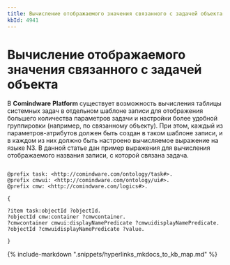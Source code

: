 ```yaml
---
title: Вычисление отображаемого значения связанного с задачей объекта
kbId: 4941
---
```


# Вычисление отображаемого значения связанного с задачей объекта

В **Comindware** **Platform** существует возможность вычисления таблицы системных задач в отдельном шаблоне записи для отображения большего количества параметров задачи и настройки более удобной группировки (например, по связанному объекту). При этом, каждый из параметров-атрибутов должен быть создан в таком шаблоне записи, и в каждом из них должно быть настроено вычисляемое выражение на языке N3. В данной статье дан пример выражения для вычисления отображаемого названия записи, с которой связана задача.

```

@prefix task: <http://comindware.com/ontology/task#>.
@prefix cmwui: <http://comindware.com/ontology/ui#>.
@prefix cmw: <http://comindware.com/logics#>.

{

?item task:objectId ?objectId.
?objectId cmw:container ?cmwcontainer.
?cmwcontainer cmwui:displayNamePredicate ?cmwuidisplayNamePredicate.
?objectId ?cmwuidisplayNamePredicate ?value.

}

```

{% include-markdown ".snippets/hyperlinks_mkdocs_to_kb_map.md" %}

